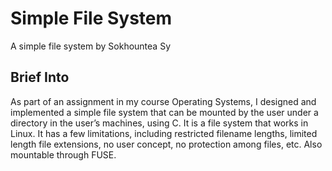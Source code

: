 # Simple File System

A simple file system by Sokhountea Sy

## Brief Into

As part of an assignment in my course Operating Systems, I designed and implemented a simple file system that can be mounted by the user under a directory in the user’s machines, using C. It is a file system that works in Linux. It has a few limitations, including restricted filename lengths, limited length file extensions, no user concept, no protection among files, etc. Also mountable through FUSE. 
